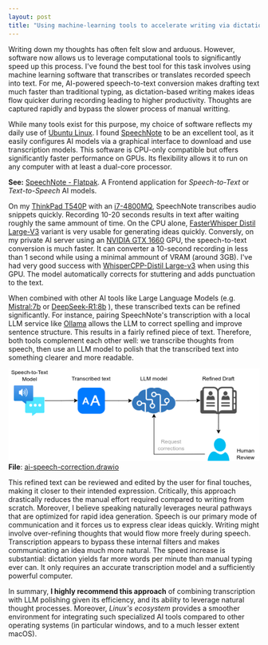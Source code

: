 ```yaml
---
layout: post
title: "Using machine-learning tools to accelerate writing via dictation"
---
```


Writing down my thoughts has often felt slow and arduous. However, software now allows us to leverage computational tools to significantly speed up this process. I've found the best tool for this task involves using machine learning software that transcribes or translates recorded speech into text. For me, AI-powered speech-to-text conversion makes drafting text much faster than traditional typing, as dictation-based writing makes ideas flow quicker during recording leading to higher productivity. Thoughts are captured rapidly and bypass the slower process of manual writting.

While many tools exist for this purpose, my choice of software reflects my daily use of [Ubuntu Linux](https://ubuntu.com/download). I found [SpeechNote](https://github.com/mkiol/dsnote) to be an excellent tool, as it easily configures AI models via a graphical interface to download and use transcription models. This software is CPU-only compatible but offers significantly faster performance on GPUs. Its flexibility allows it to run on any computer with at least a dual-core processor.

**See:** [SpeechNote - Flatpak](https://flathub.org/apps/net.mkiol.SpeechNote). A Frontend application for _Speech-to-Text_ or _Text-to-Speech_ AI models.

On my [ThinkPad T540P](https://static.lenovo.com/shop/emea/content/pdf/ThinkPad/TSeries/en/thinkpad-t540p-datasheet.pdf) with an [i7-4800MQ](https://www.intel.com/content/www/us/en/products/sku/75128/intel-core-i74800mq-processor-6m-cache-up-to-3-70-ghz/specifications.html), SpeechNote transcribes audio snippets quickly. Recording 10-20 seconds results in text after waiting roughly the same ammount of time. On the CPU alone, [FasterWhisper Distil Large-V3](https://huggingface.co/Systran/faster-distil-whisper-large-v3) variant is very usable for generating ideas quickly. Conversly, on my private AI server using an [NVIDIA GTX 1660](https://www.techpowerup.com/gpu-specs/geforce-gtx-1660.c3365) GPU, the speech-to-text conversion is much faster. It can converter a 10-second recording in less than 1 second while using a minimal ammount of VRAM (around 3GB). I've had very good success with [WhisperCPP-Distil Large-v3](https://huggingface.co/distil-whisper/distil-large-v3) when using this GPU. The model automatically corrects for stuttering and adds punctuation to the text.

When combined with other AI tools like Large Language Models (e.g. [Mistral:7b](https://ollama.com/library/mistral) or [DeepSeek-R1:8b](https://ollama.com/library/deepseek-r1) ), these transcribed texts can be refined significantly. For instance, pairing SpeechNote's transcription with a local LLM service like [Ollama](https://ollama.com/) allows the LLM to correct spelling and improve sentence structure. This results in a fairly refined piece of text. Therefore, both tools complement each other well: we transcribe thoughts from speech, then use an LLM model to polish that the transcribed text into something clearer and more readable.

![image](/img/ai-dictation/ai-speech-correction.png)
**File**: [ai-speech-correction.drawio](/diagrams/ai-speech-correction.drawio)

This refined text can be reviewed and edited by the user for final touches, making it closer to their intended expression. Critically, this approach drastically reduces the manual effort required compared to writing from scratch. Moreover, I believe speaking naturally leverages neural pathways that are optimized for rapid idea generation. Speech is our primary mode of communication and it forces us to express clear ideas quickly. Writing might involve over-refining thoughts that would flow more freely during speech. Transcription appears to bypass these internal filters and makes communicating an idea much more natural. The speed increase is substantial: dictation yields far more words per minute than manual typing ever can. It only requires an accurate transcription model and a sufficiently powerful computer. 

In summary, **I highly recommend this approach** of combining transcription with LLM polishing given its efficiency, and its ability to leverage natural thought processes. Moreover, _Linux's ecosystem_ provides a smoother environment for integrating such specialized AI tools compared to other operating systems (in particular windows, and to a much lesser extent macOS).


